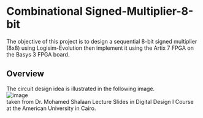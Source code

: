 # Combinational Signed-Multiplier-8-bit
The objective of this project is to design a sequential 8-bit signed multiplier (8x8) using Logisim-Evolution then implement it using the Artix 7 FPGA on the Basys 3 FPGA board. 
## Overview
The circuit design idea is illustrated in the following image.
<br>
![image](https://user-images.githubusercontent.com/63240173/236428333-deca77af-083e-4981-b79d-6058b37e6bdf.png) <br>taken from Dr. Mohamed Shalaan Lecture Slides in Digital Design I Course at the American University in Cairo.



